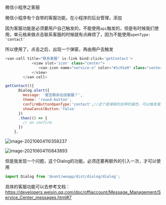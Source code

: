 微信小程序之客服

微信小程序有个自带的客服功能，在小程序的后台管理，添加

因为客服功能是必须要用户自己触发的，不能使用`api`触发的，但是有时候我们使用，单元格来做点击联系客服的时候就有点麻烦了，因为不能使用`openType: 'contact'`

所以使用了，点击之后，出现一个弹窗，再由用户去触发

```js
<van-cell title="联系客服" is-link bind:click='getContact'>
            <view slot='icon' class="center">
               <van-icon name="service-o" color="#1c91e0" class="center" style="margin-right:5px;font-size:16px;" />
            </view>
        </van-cell>
```

```js
getContact(){
      Dialog.alert({
        message: '是否联系在线客服？',
        theme: 'round-button',
        confirmButtonOpenType:'contact',//这个是弹框的自带的属性，可以触发客服的会话弹框
        showCancelButton:'false'
      })
      .then(() => {
        // on confirm
      })
    },
```

![image-20210604110358237](D:\LJY\code\dataNote20221010\img\typora-user-images\image-20210604110358237.png)

![image-20210604110843893](D:\LJY\code\dataNote20221010\img\typora-user-images\image-20210604110843893.png)

但是我发现一个问题，这个Dialog的功能，必须还要再额外的引入一次，才可以使用

```js
import Dialog from '@vant/weapp/dist/dialog/dialog';
```

具体的客服功能可以去参考文档：https://developers.weixin.qq.com/doc/offiaccount/Message_Management/Service_Center_messages.html#7